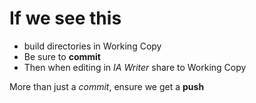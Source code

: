 # If we see this

- build directories in Working Copy
- Be sure to **commit**
- Then when editing in *IA Writer* share to Working Copy

More than just a *commit*, ensure we get a **push**